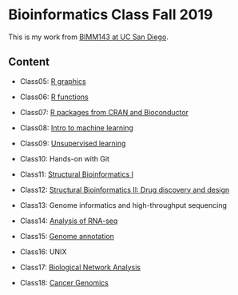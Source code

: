 # Bioinformatics Class Fall 2019

This is my work from [BIMM143 at UC San Diego](https://bioboot.github.io/bimm143_F19/). 

## Content
- Class05: [R graphics](https://github.com/cassandraywang/bimm143/blob/master/Class05/Class05.md)

- Class06: [R functions](https://github.com/cassandraywang/bimm143/blob/master/Class06/Class06/Class06.md)

- Class07: [R packages from CRAN and Bioconductor](https://github.com/cassandraywang/bimm143/blob/master/Class07/Class07.md)

- Class08: [Intro to machine learning](https://github.com/cassandraywang/bimm143/blob/master/Class08/Class08.md)

- Class09: [Unsupervised learning](https://github.com/cassandraywang/bimm143/blob/master/Class09/Class09.md)

- Class10: Hands-on with Git

- Class11: [Structural Bioinformatics I](https://github.com/cassandraywang/bimm143/blob/master/Class11/Class11.md)

- Class12: [Structural Bioinformatics II: Drug discovery and design](https://github.com/cassandraywang/bimm143/blob/master/Class12/Class12.md)

- Class13: Genome informatics and high-throughput sequencing

- Class14: [Analysis of RNA-seq](https://github.com/cassandraywang/bimm143/blob/master/Class14/Class14.md)

- Class15: [Genome annotation](https://github.com/cassandraywang/bimm143/blob/master/Class15/Class15.md)

- Class16: UNIX

- Class17: [Biological Network Analysis](https://github.com/cassandraywang/bimm143/blob/master/Class17/Class17.md)

- Class18: [Cancer Genomics](https://github.com/cassandraywang/bimm143/blob/master/Class18/Class18.md)
